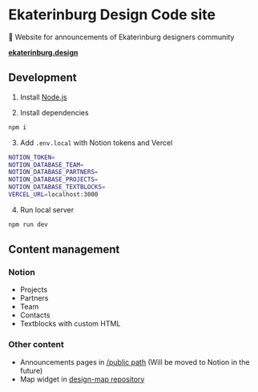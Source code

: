 # Ekaterinburg Design Code site

🎨 Website for announcements of Ekaterinburg designers community

**[ekaterinburg.design](https://ekaterinburg.design)**

## Development

1. Install [Node.js](https://nodejs.org/en/download/)

2. Install dependencies
```sh
npm i 
```

3. Add `.env.local` with Notion tokens and Vercel
```sh
NOTION_TOKEN=
NOTION_DATABASE_TEAM=
NOTION_DATABASE_PARTNERS=
NOTION_DATABASE_PROJECTS=
NOTION_DATABASE_TEXTBLOCKS=
VERCEL_URL=localhost:3000
```

4. Run local server
```sh
npm run dev
```

## Content management

### Notion
- Projects
- Partners
- Team
- Contacts
- Textblocks with custom HTML

### Other content
- Announcements pages in [/public path](https://github.com/ekaterinburgdev/ekaterinburg.design/tree/main/public) (Will be moved to Notion in the future)
- Map widget in [design-map repository](https://github.com/ekaterinburgdev/design-map)
